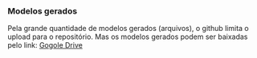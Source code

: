 ### Modelos gerados

Pela grande quantidade de modelos gerados (arquivos), o github limita o upload para o repositório.
Mas os modelos gerados podem ser baixadas pelo link: [Gogole Drive](https://drive.google.com/drive/folders/1kk4GMEXbRbnQ14DmMY-H-IbhyPa6QRbu?usp=sharing)